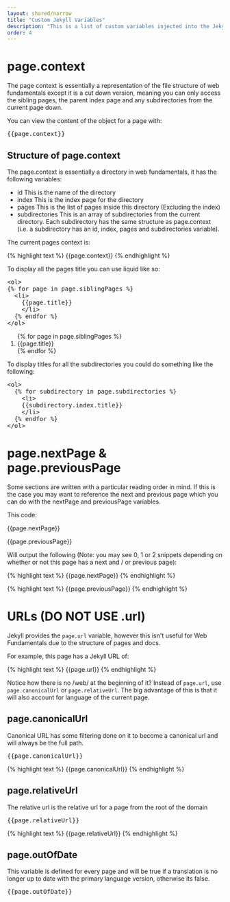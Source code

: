 ```yaml
---
layout: shared/narrow
title: "Custom Jekyll Variables"
description: "This is a list of custom variables injected into the Jekyll page that can be used to structure your page and the links through Web Fundamentals"
order: 4
---
```


# page.context

The page context is essentially a representation of the file structure of
web fundamentals except it is a cut down version, meaning you can only
access the sibling pages, the parent index page and any subdirectories
from the current page down.

You can view the content of the object for a page with:

<pre>
&#123;&#123;page.context&#125;&#125;
</pre>

## Structure of page.context

The page.context is essentially a directory in web fundamentals, it has the
following variables:

- id
    This is the name of the directory
- index
    This is the index page for the directory
- pages
    This is the list of pages inside this directory (Excluding the index)
- subdirectories
    This is an array of subdirectories from the current directory. Each
    subdirectory has the same structure as page.context (i.e. a subdirectory
    has an id, index, pages and subdirectories variable).

The current pages context is:

{% highlight text %}
    {{page.context}}
{% endhighlight %}

To display all the pages title you can use liquid like so:

<pre>
&lt;ol&gt;
&#123;% for page in page.siblingPages %&#125;
  &lt;li&gt;
    &#123;&#123;page.title&#125;&#125;
    &lt;/li&gt;
  &#123;% endfor %&#125;
&lt;/ol&gt;
</pre>

<ol>
  {% for page in page.siblingPages %}
    <li>
    {{page.title}}
    </li>
  {% endfor %}
</ol>

To display titles for all the subdirectories you could do something
like the following:

<pre>
&lt;ol&gt;
  &#123;% for subdirectory in page.subdirectories %&#125;
    &lt;li&gt;
    &#123;&#123;subdirectory.index.title&#125;&#125;
    &lt;/li&gt;
  &#123;% endfor %&#125;
&lt;/ol&gt;
</pre>

# page.nextPage & page.previousPage

Some sections are written with a particular reading order in mind. If this is
the case you may want to reference the next and previous page which you can
do with the nextPage and previousPage variables.

This code:

&#123;&#123;page.nextPage&#125;&#125;

&#123;&#123;page.previousPage&#125;&#125;

Will output the following (Note: you may see 0, 1 or 2 snippets depending
  on whether or not this page has a next and / or previous page):

{% highlight text %}
{{page.nextPage}}
{% endhighlight %}


{% highlight text %}
{{page.previousPage}}
{% endhighlight %}

# URLs (DO NOT USE .url)

Jekyll provides the `page.url` variable, however this isn't useful for Web
Fundamentals due to the structure of pages and docs.

For example, this page has a Jekyll URL of:

{% highlight text %}
{{page.url}}
{% endhighlight %}

Notice how there is no /web/ at the beginning of it? Instead of `page.url`,
use `page.canonicalUrl` or `page.relativeUrl`. The big advantage of this
is that it will also account for language of the current page.

## page.canonicalUrl

Canonical URL has some filtering done on it to become a canonical url and
will always be the full path.

<pre>
&#123;&#123;page.canonicalUrl&#125;&#125;
</pre>

{% highlight text %}
{{page.canonicalUrl}}
{% endhighlight %}

## page.relativeUrl

The relative url is the relative url for a page from the root of the domain

<pre>
&#123;&#123;page.relativeUrl&#125;&#125;
</pre>

{% highlight text %}
{{page.relativeUrl}}
{% endhighlight %}

## page.outOfDate

This variable is defined for every page and will be true if a translation is
no longer up to date with the primary language version, otherwise its false.

<pre>
&#123;&#123;page.outOfDate&#125;&#125;
</pre>
